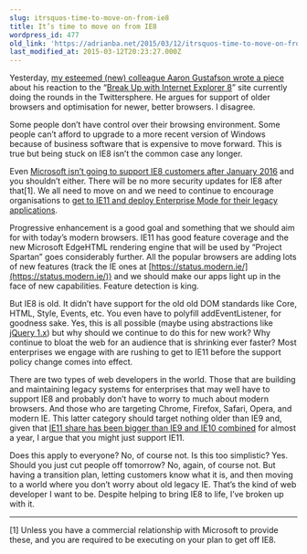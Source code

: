 ```yaml
---
slug: itrsquos-time-to-move-on-from-ie8
title: It’s time to move on from IE8
wordpress_id: 477
old_link: 'https://adrianba.net/2015/03/12/itrsquos-time-to-move-on-from-ie8/'
last_modified_at: 2015-03-12T20:23:27.000Z
---
```


Yesterday, [my esteemed (new) colleague Aaron Gustafson wrote a piece](http://www.aaron-gustafson.com/notebook/lines-in-the-sand/) about his reaction to the “[Break Up with Internet Explorer 8](http://breakupwithie8.com/)” site currently doing the rounds in the Twittersphere. He argues for support of older browsers and optimisation for newer, better browsers. I disagree.

 

Some people don’t have control over their browsing environment. Some people can’t afford to upgrade to a more recent version of Windows because of business software that is expensive to move forward. This is true but being stuck on IE8 isn’t the common case any longer.

 

Even [Microsoft isn’t going to support IE8 customers after January 2016](http://blogs.msdn.com/b/ie/archive/2014/08/07/stay-up-to-date-with-internet-explorer.aspx) and you shouldn’t either. There will be no more security updates for IE8 after that[1]. We all need to move on and we need to continue to encourage organisations to [get to IE11 and deploy Enterprise Mode for their legacy applications](http://blogs.msdn.com/b/ie/archive/2015/03/02/making-it-easier-for-enterprise-customers-to-upgrade-to-internet-explorer-11-and-windows-10.aspx).

 

Progressive enhancement is a good goal and something that we should aim for with today’s modern browsers. IE11 has good feature coverage and the new Microsoft EdgeHTML rendering engine that will be used by “Project Spartan” goes considerably further. All the popular browsers are adding lots of new features (track the IE ones at [https://status.modern.ie/](https://status.modern.ie/)) and we should make our apps light up in the face of new capabilities. Feature detection is king.

 

But IE8 is old. It didn’t have support for the old old DOM standards like Core, HTML, Style, Events, etc. You even have to polyfill addEventListener, for goodness sake. Yes, this is all possible (maybe using abstractions like [jQuery 1.x](http://jquery.com/browser-support/)) but why should we continue to do this for new work? Why continue to bloat the web for an audience that is shrinking ever faster? Most enterprises we engage with are rushing to get to IE11 before the support policy change comes into effect.

 

There are two types of web developers in the world. Those that are building and maintaining legacy systems for enterprises that may well have to support IE8 and probably don’t have to worry to much about modern browsers. And those who are targeting Chrome, Firefox, Safari, Opera, and modern IE. This latter category should target nothing older than IE9 and, given that [IE11 share has been bigger than IE9 and IE10 combined](http://thenextweb.com/insider/2014/05/01/ie11-market-share-passes-ie10-ie9-combined-chrome-cements-lead-firefox/) for almost a year, I argue that you might just support IE11.

 

Does this apply to everyone? No, of course not. Is this too simplistic? Yes. Should you just cut people off tomorrow? No, again, of course not. But having a transition plan, letting customers know what it is, and then moving to a world where you don’t worry about old legacy IE. That’s the kind of web developer I want to be. Despite helping to bring IE8 to life, I’ve broken up with it.

   

* * *

[1] Unless you have a commercial relationship with Microsoft to provide these, and you are required to be executing on your plan to get off IE8.     

